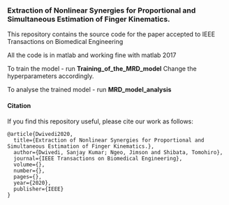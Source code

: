### Extraction of Nonlinear Synergies for Proportional and Simultaneous Estimation of Finger Kinematics.


This repository contains the source code for the paper accepted to IEEE Transactions on Biomedical Engineering

All the code is in matlab and working fine with matlab 2017

To train the model - run **Training_of_the_MRD_model**
Change the hyperparameters accordingly.

To analyse the trained model - run **MRD_model_analysis** 



#### Citation

If you find this repository useful, please cite our work as follows:
```
@article{Dwivedi2020,
  title={Extraction of Nonlinear Synergies for Proportional and Simultaneous Estimation of Finger Kinematics.},
  author={Dwivedi, Sanjay Kumar; Ngeo, Jimson and Shibata, Tomohiro},
  journal={IEEE Transactions on Biomedical Engineering},
  volume={},
  number={},
  pages={},
  year={2020},
  publisher={IEEE}
}
```
